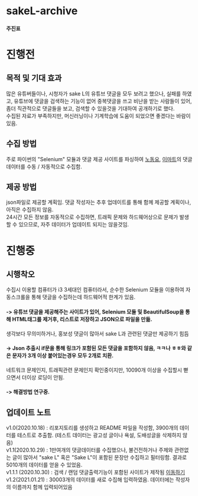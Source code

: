 # sakeL-archive
#### 주진표


# 진행전
## 목적 및 기대 효과
많은 유튜버들이나, 시청자가 sake L의 유튜브 댓글을 모두 보려고 했으나, 실패를 하였고, 유튜브에 댓글을 검색하는 기능이 없어 중복댓글을 쓰고 비난을 받는 사람들이 있어, 좀더 직관적으로 댓글들을 보고, 검색할 수 있을것을 기대하여 공개하기로 했다.<br>
수집된 자료가 부족하지만, 머신러닝이나 기계학습에 도움이 되었으면 좋겠다는 바람이 있음.
## 수집 방법
주로 파이썬의 "Selenium" 모듈과 댓글 제공 사이트를 파싱하여 [노동요](https://www.youtube.com/watch?v=TpPwI_Lo0YY), [이마트](https://www.youtube.com/watch?v=QUXKib-jfEM)의 댓글 데이터를 수동 / 자동적으로 수집함.
## 제공 방법
json파일로 제공할 계획임. 댓글 작성자는 추후 업데이트를 통해 함께 제공할 계획이나, 아직은 수집하지 않음.<br>
24시간 모든 정보를 자동적으로 수집하면, 트래픽 문제와 하드웨어상으로 문제가 발생할 수 있으므로, 자주 데이터가 업데이트 되지는 않을것임.
# 진행중
## 시행착오
수집시 이용할 컴퓨터가 i3 3세대인 컴퓨터라서, 순수한 Selenium 모듈을 이용하여 자동스크롤을 통해 댓글을 수집하는데 하드웨어적 한계가 있음.
#### -> 유튜브 댓글을 제공해주는 사이트가 있어, Selenium 모듈 및 BeautifulSoup을 통해 HTML태그를 제거후, 리스트로 저장하고 JSON으로 파일을 만듦.
생각보다 무의미하거나, 홍보성 댓글이 많아서 sake L과 관련된 댓글만 제공하기 힘듬
#### -> Json 추출시 if문을 통해 링크가 포함된 모든 댓글을 포함하지 않음, ㅋㅋ나 ㅎㅎ와 같은 문자가 3개 이상 붙어있는경우 모두 2개로 치환.
네트워크 문제인지, 트래픽관련 문제인지 확인중이지만, 10090개 이상을 수집할시 뻗으면서 더이상 로딩이 안됨.
#### -> 해결방법 연구중.


## 업데이트 노트
v1.0(2020.10.18) : 리포지토리를 생성하고 README 파일을 작성함, 3900개의 데이터를 테스트로 추출함. (테스트 데이터는 광고성 글이나 욕설, 도배성글을 삭제하지 않음)<br>
v1.1(2020.10.29) : 1만여개의 댓글데이터를 수집했으나, 불건전하거나 주제와 관련없는 글이 많아서 "sake L" 혹은 "Sake L"이 포함된 문장만 수집하고 필터링함. 결과로 5010개의 데이터를 얻을 수 있었음.<br>
v1.1.1 (2020.10.30) : 검색 / 랜덤 댓글출력기능이 포함된 사이트가 제작됨 [이동하기](https://devup.kr/sakel)<br>
v1.2(2021.01.21) : 30003개의 데이터를 새로 수집해 입력하였음. 데이터에는 작성자의 이름까지 함께 입력되어있음
